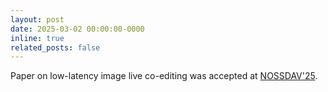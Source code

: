 ```yaml
---
layout: post
date: 2025-03-02 00:00:00-0000
inline: true
related_posts: false
---
```


Paper on low-latency image live co-editing was accepted at [NOSSDAV'25](https://nossdav.org/2025/).
